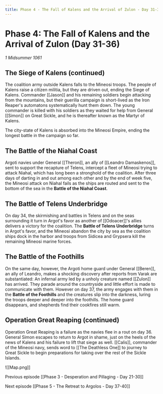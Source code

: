 ```yaml
---
title: Phase 4 - The Fall of Kalens and the Arrival of Zulon - Day 31-36
---
```


# Phase 4: The Fall of Kalens and the Arrival of Zulon (Day 31-36)

*1 Midsummer 1061*

## The Siege of Kalens (continued)
The coalition army outside Kalens falls to the Mineosi troops. The people of Kalens raise a citizen militia, but they are driven out, ending the Siege of Kalens. Commander [[Jason]] and his remaining soldiers begin attacking from the mountains, but their guerilla campaign is short-lived as the Iron Reaper's automatons systematically hunt them down. The young commander is killed with his soldiers as they waited for help from General [[Simon]] on Great Sickle, and he is thereafter known as the Martyr of Kalens. 

The city-state of Kalens is absorbed into the Mineosi Empire, ending the longest battle in the campaign so far.

## The Battle of the Niahal Coast

Argoti navies under General [[Theron]], an ally of [[Leandro Damaskenos]], sent to support the recapture of Telens, intercept a fleet of Mineosi trying to attack Niahal, which has long been a stronghold of the coalition. After three days of darting in and out among each other and by the end of week five, the Mineosi attack on Niahal fails as the ships are routed and sent to the bottom of the sea in the **Battle of the Niahal Coast**.

## The Battle of Telens Underbridge

On day 34, the skirmishing and battles in Telens and on the seas surrounding it turn in Argot's favor as another of [[Odoacer]]'s allies delivers a victory for the coalition. The **Battle of Telens Underbridge** turns in Argot's favor, and the Mineosi abandon the city by sea as the coalition ships dock in the harbor and troops from Sidicea and Grypsera kill the remaining Mineosi marine forces.

## The Battle of the Foothills
On the same day, however, the Argoti home guard under General [[Beren]], an ally of Leandro, makes a shocking discovery after reports from Varak are substantiated: An infernal army led by a unholy creature named [[Zulon]] has arrived. They parade around the countryside and little effort is made to communicate with them. However on day 37, the army engages with them in the **Battle of the Foothills** and the creatures slip into the darkness, luring the troops deeper and deeper into the foothills. The home guard disappears, and shepherds find their cookfires still warm. 

## Operation Great Reaping (continued)
Operation Great Reaping is a failure as the navies flee in a rout on day 36. General Simon escapes to return to Argot in shame, just on the heels of the news of Kalens and his failure to lift that siege as well. [[Calis]], commander of the Mineosi navy, sends word to [[The Deathless One]] to journey to Great Sickle to begin preparations for taking over the rest of the Sickle Islands.

![[Map.png]]


Previous episode [[Phase 3 - Desperation and Pillaging - Day 21-30]]

Next episode [[Phase 5 - The Retreat to Argolos - Day 37-40]]